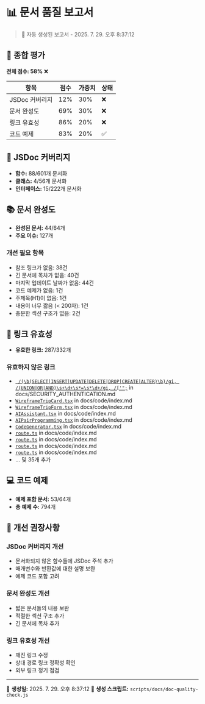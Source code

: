 # 📊 문서 품질 보고서

> 🤖 자동 생성된 보고서 - 2025. 7. 29. 오후 8:37:12

## 🎯 종합 평가

**전체 점수: 58%** ❌

| 항목 | 점수 | 가중치 | 상태 |
|------|------|--------|------|
| JSDoc 커버리지 | 12% | 30% | ❌ |
| 문서 완성도 | 69% | 30% | ❌ |
| 링크 유효성 | 86% | 20% | ❌ |
| 코드 예제 | 83% | 20% | ✅ |

## 📝 JSDoc 커버리지

- **함수:** 88/601개 문서화
- **클래스:** 4/56개 문서화
- **인터페이스:** 15/222개 문서화

## 📚 문서 완성도

- **완성된 문서:** 44/64개
- **주요 이슈:** 127개

### 개선 필요 항목

- 참조 링크가 없음: 38건
- 긴 문서에 목차가 없음: 40건
- 마지막 업데이트 날짜가 없음: 44건
- 코드 예제가 없음: 1건
- 주제목(H1)이 없음: 1건
- 내용이 너무 짧음 (< 200자): 1건
- 충분한 섹션 구조가 없음: 2건

## 🔗 링크 유효성

- **유효한 링크:** 287/332개

### 유효하지 않은 링크

- [`
    /(\b(SELECT|INSERT|UPDATE|DELETE|DROP|CREATE|ALTER)\b)/gi,
    /(UNION|OR|AND)\s+\d+\s*=\s*\d+/gi,
    /['";`](\s*) in docs/SECURITY_AUTHENTICATION.md
- [``WireframeTripCard.tsx``](./auto-components.md#wireframetripcardtsx) in docs/code/index.md
- [``WireframeTripForm.tsx``](./auto-components.md#wireframetripformtsx) in docs/code/index.md
- [``AIAssistant.tsx``](./auto-components.md#aiassistanttsx) in docs/code/index.md
- [``AIPairProgramming.tsx``](./auto-components.md#aipairprogrammingtsx) in docs/code/index.md
- [``CodeGenerator.tsx``](./auto-components.md#codegeneratortsx) in docs/code/index.md
- [``route.ts``](./auto-apis.md#routets) in docs/code/index.md
- [``route.ts``](./auto-apis.md#routets-1) in docs/code/index.md
- [``route.ts``](./auto-apis.md#routets-2) in docs/code/index.md
- [``route.ts``](./auto-apis.md#routets-3) in docs/code/index.md
- ... 및 35개 추가

## 💻 코드 예제

- **예제 포함 문서:** 53/64개
- **총 예제 수:** 794개

## 🔧 개선 권장사항

### JSDoc 커버리지 개선
- 문서화되지 않은 함수들에 JSDoc 주석 추가
- 매개변수와 반환값에 대한 설명 보완
- 예제 코드 포함 고려

### 문서 완성도 개선
- 짧은 문서들의 내용 보완
- 적절한 섹션 구조 추가
- 긴 문서에 목차 추가

### 링크 유효성 개선
- 깨진 링크 수정
- 상대 경로 링크 정확성 확인
- 외부 링크 정기 점검

---

📅 **생성일:** 2025. 7. 29. 오후 8:37:12
🔧 **생성 스크립트:** `scripts/docs/doc-quality-check.js`
